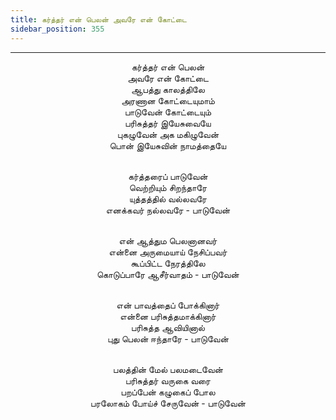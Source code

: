 ```yaml
---
title: கர்த்தர் என் பெலன் அவரே என் கோட்டை
sidebar_position: 355
---
```


---
<center>
கர்த்தர் என் பெலன்<br/>
அவரே என் கோட்டை<br/>
ஆபத்து காலத்திலே<br/>
அரணான கோட்டையுமாம்<br/>
பாடுவேன் கோட்டையும்<br/>
பரிசுத்தர் இயேசுவையே<br/>
புகழுவேன் அக மகிழுவேன்<br/>
பொன் இயேசுவின் நாமத்தையே<br/><br/>

கர்த்தரைப் பாடுவேன்<br/>
வெற்றியும் சிறந்தாரே<br/>
யுத்தத்தில் வல்லவரே<br/>
எனக்கவர் நல்லவரே                - பாடுவேன்<br/><br/>

என் ஆத்தும பெலனானவர்<br/>
என்னை அருமையாய் நேசிப்பவர்<br/>
கூப்பிட்ட நேரத்திலே<br/>
கொடுப்பாரே ஆசீர்வாதம்            - பாடுவேன்<br/><br/>

என் பாவத்தைப் போக்கினார்<br/>
என்னை பரிசுத்தமாக்கினார்<br/>
பரிசுத்த ஆவியினால்<br/>
புது பெலன் ஈந்தாரே                - பாடுவேன்<br/><br/>

பலத்தின் மேல் பலமடைவேன்<br/>
பரிசுத்தர் வருகை வரை<br/>
பறப்பேன் கழுகைப் போல<br/>
பரலோகம் போய்ச் சேருவேன்         - பாடுவேன்
</center>